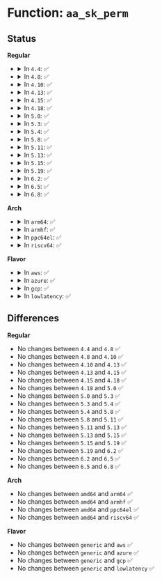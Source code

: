 # Function: <code>aa_sk_perm</code>

## Status
<b>Regular</b>
<ul>
<li>
<details>
<summary>In <code>4.4</code>: ✅</summary>

```c
int aa_sk_perm(const char *op, u32 request, struct sock *sk);
```

**Collision:** Unique Static

**Inline:** No

**Transformation:** False

**Instances:**

```
In security/apparmor/net.c (ffffffff813909c0)
Location: security/apparmor/net.c:209
Inline: False
Direct callers:
  - security/apparmor/net.c:aa_sock_perm
  - security/apparmor/net.c:aa_sock_bind_perm
  - security/apparmor/net.c:aa_sock_connect_perm
  - security/apparmor/net.c:aa_sock_listen_perm
  - security/apparmor/net.c:aa_sock_accept_perm
  - security/apparmor/net.c:aa_sock_msg_perm
  - security/apparmor/net.c:aa_sock_opt_perm
```
**Symbols:**

```
ffffffff813909c0-ffffffff81390bc5: aa_sk_perm (STB_LOCAL)
```
</details>
</li>
<li>
<details>
<summary>In <code>4.8</code>: ✅</summary>

```c
int aa_sk_perm(const char *op, u32 request, struct sock *sk);
```

**Collision:** Unique Static

**Inline:** No

**Transformation:** False

**Instances:**

```
In security/apparmor/net.c (ffffffff813cbf50)
Location: security/apparmor/net.c:209
Inline: False
Direct callers:
  - security/apparmor/net.c:aa_sock_opt_perm
  - security/apparmor/net.c:aa_sock_msg_perm
  - security/apparmor/net.c:aa_sock_accept_perm
  - security/apparmor/net.c:aa_sock_listen_perm
  - security/apparmor/net.c:aa_sock_connect_perm
  - security/apparmor/net.c:aa_sock_bind_perm
  - security/apparmor/net.c:aa_sock_perm
```
**Symbols:**

```
ffffffff813cbf50-ffffffff813cc1ba: aa_sk_perm (STB_LOCAL)
```
</details>
</li>
<li>
<details>
<summary>In <code>4.10</code>: ✅</summary>

```c
int aa_sk_perm(const char *op, u32 request, struct sock *sk);
```

**Collision:** Unique Static

**Inline:** No

**Transformation:** False

**Instances:**

```
In security/apparmor/net.c (ffffffff813e35d0)
Location: security/apparmor/net.c:209
Inline: False
Direct callers:
  - security/apparmor/net.c:aa_sock_opt_perm
  - security/apparmor/net.c:aa_sock_msg_perm
  - security/apparmor/net.c:aa_sock_accept_perm
  - security/apparmor/net.c:aa_sock_listen_perm
  - security/apparmor/net.c:aa_sock_connect_perm
  - security/apparmor/net.c:aa_sock_bind_perm
  - security/apparmor/net.c:aa_sock_perm
```
**Symbols:**

```
ffffffff813e35d0-ffffffff813e383a: aa_sk_perm (STB_LOCAL)
```
</details>
</li>
<li>
<details>
<summary>In <code>4.13</code>: ✅</summary>

```c
int aa_sk_perm(const char *op, u32 request, struct sock *sk);
```

**Collision:** Unique Global

**Inline:** No

**Transformation:** False

**Instances:**

```
In security/apparmor/net.c (ffffffff813f1b10)
Location: security/apparmor/net.c:208
Inline: False
Direct callers:
  - security/apparmor/net.c:aa_sock_opt_perm
  - security/apparmor/net.c:aa_sock_msg_perm
  - security/apparmor/net.c:aa_sock_accept_perm
  - security/apparmor/net.c:aa_sock_listen_perm
  - security/apparmor/net.c:aa_sock_connect_perm
  - security/apparmor/net.c:aa_sock_bind_perm
  - security/apparmor/net.c:aa_sock_perm
```
**Symbols:**

```
ffffffff813f1b10-ffffffff813f1c4a: aa_sk_perm (STB_GLOBAL)
```
</details>
</li>
<li>
<details>
<summary>In <code>4.15</code>: ✅</summary>

```c
int aa_sk_perm(const char *op, u32 request, struct sock *sk);
```

**Collision:** Unique Global

**Inline:** No

**Transformation:** False

**Instances:**

```
In security/apparmor/net.c (ffffffff81419b30)
Location: security/apparmor/net.c:208
Inline: False
Direct callers:
  - security/apparmor/net.c:aa_sock_opt_perm
  - security/apparmor/net.c:aa_sock_msg_perm
  - security/apparmor/net.c:aa_sock_accept_perm
  - security/apparmor/net.c:aa_sock_listen_perm
  - security/apparmor/net.c:aa_sock_connect_perm
  - security/apparmor/net.c:aa_sock_bind_perm
  - security/apparmor/net.c:aa_sock_perm
```
**Symbols:**

```
ffffffff81419b30-ffffffff81419cc6: aa_sk_perm (STB_GLOBAL)
```
</details>
</li>
<li>
<details>
<summary>In <code>4.18</code>: ✅</summary>

```c
int aa_sk_perm(const char *op, u32 request, struct sock *sk);
```

**Collision:** Unique Global

**Inline:** No

**Transformation:** False

**Instances:**

```
In security/apparmor/net.c (ffffffff8144bf90)
Location: security/apparmor/net.c:228
Inline: False
Direct callers:
  - security/apparmor/lsm.c:apparmor_socket_setsockopt
  - security/apparmor/lsm.c:apparmor_socket_getsockopt
  - security/apparmor/lsm.c:aa_sock_perm
  - security/apparmor/lsm.c:apparmor_socket_recvmsg
  - security/apparmor/lsm.c:apparmor_socket_sendmsg
  - security/apparmor/lsm.c:apparmor_socket_accept
  - security/apparmor/lsm.c:apparmor_socket_listen
  - security/apparmor/lsm.c:apparmor_socket_connect
  - security/apparmor/lsm.c:apparmor_socket_bind
```
**Symbols:**

```
ffffffff8144bf90-ffffffff8144c113: aa_sk_perm (STB_GLOBAL)
```
</details>
</li>
<li>
<details>
<summary>In <code>5.0</code>: ✅</summary>

```c
int aa_sk_perm(const char *op, u32 request, struct sock *sk);
```

**Collision:** Unique Global

**Inline:** No

**Transformation:** False

**Instances:**

```
In security/apparmor/net.c (ffffffff81468f10)
Location: security/apparmor/net.c:231
Inline: False
Direct callers:
  - security/apparmor/lsm.c:apparmor_socket_setsockopt
  - security/apparmor/lsm.c:apparmor_socket_getsockopt
  - security/apparmor/lsm.c:aa_sock_perm
  - security/apparmor/lsm.c:apparmor_socket_recvmsg
  - security/apparmor/lsm.c:apparmor_socket_sendmsg
  - security/apparmor/lsm.c:apparmor_socket_accept
  - security/apparmor/lsm.c:apparmor_socket_listen
  - security/apparmor/lsm.c:apparmor_socket_connect
  - security/apparmor/lsm.c:apparmor_socket_bind
```
**Symbols:**

```
ffffffff81468f10-ffffffff81469080: aa_sk_perm (STB_GLOBAL)
```
</details>
</li>
<li>
<details>
<summary>In <code>5.3</code>: ✅</summary>

```c
int aa_sk_perm(const char *op, u32 request, struct sock *sk);
```

**Collision:** Unique Global

**Inline:** No

**Transformation:** False

**Instances:**

```
In security/apparmor/net.c (ffffffff81495f60)
Location: security/apparmor/net.c:227
Inline: False
Direct callers:
  - security/apparmor/lsm.c:apparmor_socket_setsockopt
  - security/apparmor/lsm.c:apparmor_socket_getsockopt
  - security/apparmor/lsm.c:aa_sock_perm
  - security/apparmor/lsm.c:apparmor_socket_recvmsg
  - security/apparmor/lsm.c:apparmor_socket_sendmsg
  - security/apparmor/lsm.c:apparmor_socket_accept
  - security/apparmor/lsm.c:apparmor_socket_listen
  - security/apparmor/lsm.c:apparmor_socket_connect
  - security/apparmor/lsm.c:apparmor_socket_bind
```
**Symbols:**

```
ffffffff81495f60-ffffffff814960d0: aa_sk_perm (STB_GLOBAL)
```
</details>
</li>
<li>
<details>
<summary>In <code>5.4</code>: ✅</summary>

```c
int aa_sk_perm(const char *op, u32 request, struct sock *sk);
```

**Collision:** Unique Global

**Inline:** No

**Transformation:** False

**Instances:**

```
In security/apparmor/net.c (ffffffff814afe90)
Location: security/apparmor/net.c:227
Inline: False
Direct callers:
  - security/apparmor/lsm.c:apparmor_socket_setsockopt
  - security/apparmor/lsm.c:apparmor_socket_getsockopt
  - security/apparmor/lsm.c:aa_sock_perm
  - security/apparmor/lsm.c:apparmor_socket_recvmsg
  - security/apparmor/lsm.c:apparmor_socket_sendmsg
  - security/apparmor/lsm.c:apparmor_socket_accept
  - security/apparmor/lsm.c:apparmor_socket_listen
  - security/apparmor/lsm.c:apparmor_socket_connect
  - security/apparmor/lsm.c:apparmor_socket_bind
```
**Symbols:**

```
ffffffff814afe90-ffffffff814b0000: aa_sk_perm (STB_GLOBAL)
```
</details>
</li>
<li>
<details>
<summary>In <code>5.8</code>: ✅</summary>

```c
int aa_sk_perm(const char *op, u32 request, struct sock *sk);
```

**Collision:** Unique Global

**Inline:** No

**Transformation:** False

**Instances:**

```
In security/apparmor/net.c (ffffffff8150f300)
Location: security/apparmor/net.c:228
Inline: False
Direct callers:
  - security/apparmor/lsm.c:apparmor_socket_shutdown
  - security/apparmor/lsm.c:apparmor_socket_setsockopt
  - security/apparmor/lsm.c:apparmor_socket_getsockopt
  - security/apparmor/lsm.c:apparmor_socket_getpeername
  - security/apparmor/lsm.c:apparmor_socket_getsockname
  - security/apparmor/lsm.c:apparmor_socket_recvmsg
  - security/apparmor/lsm.c:apparmor_socket_sendmsg
  - security/apparmor/lsm.c:apparmor_socket_accept
  - security/apparmor/lsm.c:apparmor_socket_listen
  - security/apparmor/lsm.c:apparmor_socket_connect
  - security/apparmor/lsm.c:apparmor_socket_bind
```
**Symbols:**

```
ffffffff8150f300-ffffffff8150f4aa: aa_sk_perm (STB_GLOBAL)
```
</details>
</li>
<li>
<details>
<summary>In <code>5.11</code>: ✅</summary>

```c
int aa_sk_perm(const char *op, u32 request, struct sock *sk);
```

**Collision:** Unique Global

**Inline:** No

**Transformation:** False

**Instances:**

```
In security/apparmor/net.c (ffffffff8152c140)
Location: security/apparmor/net.c:230
Inline: False
Direct callers:
  - security/apparmor/lsm.c:apparmor_socket_shutdown
  - security/apparmor/lsm.c:apparmor_socket_setsockopt
  - security/apparmor/lsm.c:apparmor_socket_getsockopt
  - security/apparmor/lsm.c:apparmor_socket_getpeername
  - security/apparmor/lsm.c:apparmor_socket_getsockname
  - security/apparmor/lsm.c:apparmor_socket_recvmsg
  - security/apparmor/lsm.c:apparmor_socket_sendmsg
  - security/apparmor/lsm.c:apparmor_socket_accept
  - security/apparmor/lsm.c:apparmor_socket_listen
  - security/apparmor/lsm.c:apparmor_socket_connect
  - security/apparmor/lsm.c:apparmor_socket_bind
```
**Symbols:**

```
ffffffff8152c140-ffffffff8152c2ef: aa_sk_perm (STB_GLOBAL)
```
</details>
</li>
<li>
<details>
<summary>In <code>5.13</code>: ✅</summary>

```c
int aa_sk_perm(const char *op, u32 request, struct sock *sk);
```

**Collision:** Unique Global

**Inline:** No

**Transformation:** False

**Instances:**

```
In security/apparmor/net.c (ffffffff815323e0)
Location: security/apparmor/net.c:230
Inline: False
Direct callers:
  - security/apparmor/lsm.c:apparmor_socket_shutdown
  - security/apparmor/lsm.c:apparmor_socket_setsockopt
  - security/apparmor/lsm.c:apparmor_socket_getsockopt
  - security/apparmor/lsm.c:apparmor_socket_getpeername
  - security/apparmor/lsm.c:apparmor_socket_getsockname
  - security/apparmor/lsm.c:apparmor_socket_recvmsg
  - security/apparmor/lsm.c:apparmor_socket_sendmsg
  - security/apparmor/lsm.c:apparmor_socket_accept
  - security/apparmor/lsm.c:apparmor_socket_listen
  - security/apparmor/lsm.c:apparmor_socket_connect
  - security/apparmor/lsm.c:apparmor_socket_bind
```
**Symbols:**

```
ffffffff815323e0-ffffffff8153258b: aa_sk_perm (STB_GLOBAL)
```
</details>
</li>
<li>
<details>
<summary>In <code>5.15</code>: ✅</summary>

```c
int aa_sk_perm(const char *op, u32 request, struct sock *sk);
```

**Collision:** Unique Global

**Inline:** No

**Transformation:** False

**Instances:**

```
In security/apparmor/net.c (ffffffff81590960)
Location: security/apparmor/net.c:230
Inline: False
Direct callers:
  - security/apparmor/lsm.c:apparmor_socket_shutdown
  - security/apparmor/lsm.c:apparmor_socket_setsockopt
  - security/apparmor/lsm.c:apparmor_socket_getsockopt
  - security/apparmor/lsm.c:apparmor_socket_getpeername
  - security/apparmor/lsm.c:apparmor_socket_getsockname
  - security/apparmor/lsm.c:apparmor_socket_recvmsg
  - security/apparmor/lsm.c:apparmor_socket_sendmsg
  - security/apparmor/lsm.c:apparmor_socket_accept
  - security/apparmor/lsm.c:apparmor_socket_listen
  - security/apparmor/lsm.c:apparmor_socket_connect
  - security/apparmor/lsm.c:apparmor_socket_bind
```
**Symbols:**

```
ffffffff81590960-ffffffff81590b0b: aa_sk_perm (STB_GLOBAL)
```
</details>
</li>
<li>
<details>
<summary>In <code>5.19</code>: ✅</summary>

```c
int aa_sk_perm(const char *op, u32 request, struct sock *sk);
```

**Collision:** Unique Global

**Inline:** No

**Transformation:** False

**Instances:**

```
In security/apparmor/net.c (ffffffff81631a60)
Location: security/apparmor/net.c:231
Inline: False
Direct callers:
  - security/apparmor/lsm.c:apparmor_socket_shutdown
  - security/apparmor/lsm.c:apparmor_socket_setsockopt
  - security/apparmor/lsm.c:apparmor_socket_getsockopt
  - security/apparmor/lsm.c:apparmor_socket_getpeername
  - security/apparmor/lsm.c:apparmor_socket_getsockname
  - security/apparmor/lsm.c:apparmor_socket_recvmsg
  - security/apparmor/lsm.c:apparmor_socket_sendmsg
  - security/apparmor/lsm.c:apparmor_socket_accept
  - security/apparmor/lsm.c:apparmor_socket_listen
  - security/apparmor/lsm.c:apparmor_socket_connect
  - security/apparmor/lsm.c:apparmor_socket_bind
```
**Symbols:**

```
ffffffff81631a60-ffffffff81631c7b: aa_sk_perm (STB_GLOBAL)
```
</details>
</li>
<li>
<details>
<summary>In <code>6.2</code>: ✅</summary>

```c
int aa_sk_perm(const char *op, u32 request, struct sock *sk);
```

**Collision:** Unique Global

**Inline:** No

**Transformation:** False

**Instances:**

```
In security/apparmor/net.c (ffffffff816e67c0)
Location: security/apparmor/net.c:236
Inline: False
Direct callers:
  - security/apparmor/lsm.c:apparmor_socket_shutdown
  - security/apparmor/lsm.c:apparmor_socket_setsockopt
  - security/apparmor/lsm.c:apparmor_socket_getsockopt
  - security/apparmor/lsm.c:apparmor_socket_getpeername
  - security/apparmor/lsm.c:apparmor_socket_getsockname
  - security/apparmor/lsm.c:apparmor_socket_recvmsg
  - security/apparmor/lsm.c:apparmor_socket_sendmsg
  - security/apparmor/lsm.c:apparmor_socket_accept
  - security/apparmor/lsm.c:apparmor_socket_listen
  - security/apparmor/lsm.c:apparmor_socket_connect
  - security/apparmor/lsm.c:apparmor_socket_bind
```
**Symbols:**

```
ffffffff816e67c0-ffffffff816e69fd: aa_sk_perm (STB_GLOBAL)
```
</details>
</li>
<li>
<details>
<summary>In <code>6.5</code>: ✅</summary>

```c
int aa_sk_perm(const char *op, u32 request, struct sock *sk);
```

**Collision:** Unique Global

**Inline:** No

**Transformation:** False

**Instances:**

```
In security/apparmor/net.c (ffffffff8171fef0)
Location: security/apparmor/net.c:236
Inline: False
Direct callers:
  - security/apparmor/lsm.c:apparmor_socket_shutdown
  - security/apparmor/lsm.c:apparmor_socket_setsockopt
  - security/apparmor/lsm.c:apparmor_socket_getsockopt
  - security/apparmor/lsm.c:apparmor_socket_getpeername
  - security/apparmor/lsm.c:apparmor_socket_getsockname
  - security/apparmor/lsm.c:apparmor_socket_recvmsg
  - security/apparmor/lsm.c:apparmor_socket_sendmsg
  - security/apparmor/lsm.c:apparmor_socket_accept
  - security/apparmor/lsm.c:apparmor_socket_listen
  - security/apparmor/lsm.c:apparmor_socket_connect
  - security/apparmor/lsm.c:apparmor_socket_bind
```
**Symbols:**

```
ffffffff8171fef0-ffffffff8172015e: aa_sk_perm (STB_GLOBAL)
```
</details>
</li>
<li>
<details>
<summary>In <code>6.8</code>: ✅</summary>

```c
int aa_sk_perm(const char *op, u32 request, struct sock *sk);
```

**Collision:** Unique Global

**Inline:** No

**Transformation:** False

**Instances:**

```
In security/apparmor/net.c (ffffffff8175e920)
Location: security/apparmor/net.c:239
Inline: False
Direct callers:
  - security/apparmor/lsm.c:apparmor_socket_shutdown
  - security/apparmor/lsm.c:apparmor_socket_setsockopt
  - security/apparmor/lsm.c:apparmor_socket_getsockopt
  - security/apparmor/lsm.c:apparmor_socket_getpeername
  - security/apparmor/lsm.c:apparmor_socket_getsockname
  - security/apparmor/lsm.c:apparmor_socket_recvmsg
  - security/apparmor/lsm.c:apparmor_socket_sendmsg
  - security/apparmor/lsm.c:apparmor_socket_accept
  - security/apparmor/lsm.c:apparmor_socket_listen
  - security/apparmor/lsm.c:apparmor_socket_connect
  - security/apparmor/lsm.c:apparmor_socket_bind
```
**Symbols:**

```
ffffffff8175e920-ffffffff8175eb94: aa_sk_perm (STB_GLOBAL)
```
</details>
</li>
</ul>
<b>Arch</b>
<ul>
<li>
<details>
<summary>In <code>arm64</code>: ✅</summary>

```c
int aa_sk_perm(const char *op, u32 request, struct sock *sk);
```

**Collision:** Unique Global

**Inline:** No

**Transformation:** False

**Instances:**

```
In security/apparmor/net.c (ffff8000105a75e0)
Location: security/apparmor/net.c:227
Inline: False
Direct callers:
  - security/apparmor/lsm.c:apparmor_socket_setsockopt
  - security/apparmor/lsm.c:apparmor_socket_getsockopt
  - security/apparmor/lsm.c:aa_sock_perm
  - security/apparmor/lsm.c:apparmor_socket_recvmsg
  - security/apparmor/lsm.c:apparmor_socket_sendmsg
  - security/apparmor/lsm.c:apparmor_socket_accept
  - security/apparmor/lsm.c:apparmor_socket_listen
  - security/apparmor/lsm.c:apparmor_socket_connect
  - security/apparmor/lsm.c:apparmor_socket_bind
```
**Symbols:**

```
ffff8000105a75e0-ffff8000105a7770: aa_sk_perm (STB_GLOBAL)
```
</details>
</li>
<li>
<details>
<summary>In <code>armhf</code>: ✅</summary>

```c
int aa_sk_perm(const char *op, u32 request, struct sock *sk);
```

**Collision:** Unique Global

**Inline:** No

**Transformation:** False

**Instances:**

```
In security/apparmor/net.c (c07575b0)
Location: security/apparmor/net.c:227
Inline: False
Direct callers:
  - security/apparmor/lsm.c:apparmor_socket_setsockopt
  - security/apparmor/lsm.c:apparmor_socket_getsockopt
  - security/apparmor/lsm.c:aa_sock_perm
  - security/apparmor/lsm.c:apparmor_socket_recvmsg
  - security/apparmor/lsm.c:apparmor_socket_sendmsg
  - security/apparmor/lsm.c:apparmor_socket_accept
  - security/apparmor/lsm.c:apparmor_socket_listen
  - security/apparmor/lsm.c:apparmor_socket_connect
  - security/apparmor/lsm.c:apparmor_socket_bind
```
**Symbols:**

```
c07575b0-c075772c: aa_sk_perm (STB_GLOBAL)
```
</details>
</li>
<li>
<details>
<summary>In <code>ppc64el</code>: ✅</summary>

```c
int aa_sk_perm(const char *op, u32 request, struct sock *sk);
```

**Collision:** Unique Global

**Inline:** No

**Transformation:** False

**Instances:**

```
In security/apparmor/net.c (c000000000723fa0)
Location: security/apparmor/net.c:227
Inline: False
Direct callers:
  - security/apparmor/lsm.c:apparmor_socket_setsockopt
  - security/apparmor/lsm.c:apparmor_socket_getsockopt
  - security/apparmor/lsm.c:aa_sock_perm
  - security/apparmor/lsm.c:apparmor_socket_recvmsg
  - security/apparmor/lsm.c:apparmor_socket_sendmsg
  - security/apparmor/lsm.c:apparmor_socket_accept
  - security/apparmor/lsm.c:apparmor_socket_listen
  - security/apparmor/lsm.c:apparmor_socket_connect
  - security/apparmor/lsm.c:apparmor_socket_bind
```
**Symbols:**

```
c000000000723fa0-c0000000007241d4: aa_sk_perm (STB_GLOBAL)
```
</details>
</li>
<li>
<details>
<summary>In <code>riscv64</code>: ✅</summary>

```c
int aa_sk_perm(const char *op, u32 request, struct sock *sk);
```

**Collision:** Unique Global

**Inline:** No

**Transformation:** False

**Instances:**

```
In security/apparmor/net.c (ffffffe0003f0df8)
Location: security/apparmor/net.c:227
Inline: False
Direct callers:
  - security/apparmor/lsm.c:apparmor_socket_setsockopt
  - security/apparmor/lsm.c:apparmor_socket_getsockopt
  - security/apparmor/lsm.c:aa_sock_perm
  - security/apparmor/lsm.c:apparmor_socket_recvmsg
  - security/apparmor/lsm.c:apparmor_socket_sendmsg
  - security/apparmor/lsm.c:apparmor_socket_accept
  - security/apparmor/lsm.c:apparmor_socket_listen
  - security/apparmor/lsm.c:apparmor_socket_connect
  - security/apparmor/lsm.c:apparmor_socket_bind
```
**Symbols:**

```
ffffffe0003f0df8-ffffffe0003f0f0e: aa_sk_perm (STB_GLOBAL)
```
</details>
</li>
</ul>
<b>Flavor</b>
<ul>
<li>
<details>
<summary>In <code>aws</code>: ✅</summary>

```c
int aa_sk_perm(const char *op, u32 request, struct sock *sk);
```

**Collision:** Unique Global

**Inline:** No

**Transformation:** False

**Instances:**

```
In security/apparmor/net.c (ffffffff814a8470)
Location: security/apparmor/net.c:227
Inline: False
Direct callers:
  - security/apparmor/lsm.c:apparmor_socket_setsockopt
  - security/apparmor/lsm.c:apparmor_socket_getsockopt
  - security/apparmor/lsm.c:aa_sock_perm
  - security/apparmor/lsm.c:apparmor_socket_recvmsg
  - security/apparmor/lsm.c:apparmor_socket_sendmsg
  - security/apparmor/lsm.c:apparmor_socket_accept
  - security/apparmor/lsm.c:apparmor_socket_listen
  - security/apparmor/lsm.c:apparmor_socket_connect
  - security/apparmor/lsm.c:apparmor_socket_bind
```
**Symbols:**

```
ffffffff814a8470-ffffffff814a85e0: aa_sk_perm (STB_GLOBAL)
```
</details>
</li>
<li>
<details>
<summary>In <code>azure</code>: ✅</summary>

```c
int aa_sk_perm(const char *op, u32 request, struct sock *sk);
```

**Collision:** Unique Global

**Inline:** No

**Transformation:** False

**Instances:**

```
In security/apparmor/net.c (ffffffff81498e90)
Location: security/apparmor/net.c:227
Inline: False
Direct callers:
  - security/apparmor/lsm.c:apparmor_socket_setsockopt
  - security/apparmor/lsm.c:apparmor_socket_getsockopt
  - security/apparmor/lsm.c:aa_sock_perm
  - security/apparmor/lsm.c:apparmor_socket_recvmsg
  - security/apparmor/lsm.c:apparmor_socket_sendmsg
  - security/apparmor/lsm.c:apparmor_socket_accept
  - security/apparmor/lsm.c:apparmor_socket_listen
  - security/apparmor/lsm.c:apparmor_socket_connect
  - security/apparmor/lsm.c:apparmor_socket_bind
```
**Symbols:**

```
ffffffff81498e90-ffffffff81499000: aa_sk_perm (STB_GLOBAL)
```
</details>
</li>
<li>
<details>
<summary>In <code>gcp</code>: ✅</summary>

```c
int aa_sk_perm(const char *op, u32 request, struct sock *sk);
```

**Collision:** Unique Global

**Inline:** No

**Transformation:** False

**Instances:**

```
In security/apparmor/net.c (ffffffff814a4510)
Location: security/apparmor/net.c:227
Inline: False
Direct callers:
  - security/apparmor/lsm.c:apparmor_socket_setsockopt
  - security/apparmor/lsm.c:apparmor_socket_getsockopt
  - security/apparmor/lsm.c:aa_sock_perm
  - security/apparmor/lsm.c:apparmor_socket_recvmsg
  - security/apparmor/lsm.c:apparmor_socket_sendmsg
  - security/apparmor/lsm.c:apparmor_socket_accept
  - security/apparmor/lsm.c:apparmor_socket_listen
  - security/apparmor/lsm.c:apparmor_socket_connect
  - security/apparmor/lsm.c:apparmor_socket_bind
```
**Symbols:**

```
ffffffff814a4510-ffffffff814a4680: aa_sk_perm (STB_GLOBAL)
```
</details>
</li>
<li>
<details>
<summary>In <code>lowlatency</code>: ✅</summary>

```c
int aa_sk_perm(const char *op, u32 request, struct sock *sk);
```

**Collision:** Unique Global

**Inline:** No

**Transformation:** False

**Instances:**

```
In security/apparmor/net.c (ffffffff814bcda0)
Location: security/apparmor/net.c:227
Inline: False
Direct callers:
  - security/apparmor/lsm.c:apparmor_socket_setsockopt
  - security/apparmor/lsm.c:apparmor_socket_getsockopt
  - security/apparmor/lsm.c:aa_sock_perm
  - security/apparmor/lsm.c:apparmor_socket_recvmsg
  - security/apparmor/lsm.c:apparmor_socket_sendmsg
  - security/apparmor/lsm.c:apparmor_socket_accept
  - security/apparmor/lsm.c:apparmor_socket_listen
  - security/apparmor/lsm.c:apparmor_socket_connect
  - security/apparmor/lsm.c:apparmor_socket_bind
```
**Symbols:**

```
ffffffff814bcda0-ffffffff814bcf0b: aa_sk_perm (STB_GLOBAL)
```
</details>
</li>
</ul>

## Differences
<b>Regular</b>
<ul>
<li>
No changes between <code>4.4</code> and <code>4.8</code> ✅
</li>
<li>
No changes between <code>4.8</code> and <code>4.10</code> ✅
</li>
<li>
No changes between <code>4.10</code> and <code>4.13</code> ✅
</li>
<li>
No changes between <code>4.13</code> and <code>4.15</code> ✅
</li>
<li>
No changes between <code>4.15</code> and <code>4.18</code> ✅
</li>
<li>
No changes between <code>4.18</code> and <code>5.0</code> ✅
</li>
<li>
No changes between <code>5.0</code> and <code>5.3</code> ✅
</li>
<li>
No changes between <code>5.3</code> and <code>5.4</code> ✅
</li>
<li>
No changes between <code>5.4</code> and <code>5.8</code> ✅
</li>
<li>
No changes between <code>5.8</code> and <code>5.11</code> ✅
</li>
<li>
No changes between <code>5.11</code> and <code>5.13</code> ✅
</li>
<li>
No changes between <code>5.13</code> and <code>5.15</code> ✅
</li>
<li>
No changes between <code>5.15</code> and <code>5.19</code> ✅
</li>
<li>
No changes between <code>5.19</code> and <code>6.2</code> ✅
</li>
<li>
No changes between <code>6.2</code> and <code>6.5</code> ✅
</li>
<li>
No changes between <code>6.5</code> and <code>6.8</code> ✅
</li>
</ul>
<b>Arch</b>
<ul>
<li>
No changes between <code>amd64</code> and <code>arm64</code> ✅
</li>
<li>
No changes between <code>amd64</code> and <code>armhf</code> ✅
</li>
<li>
No changes between <code>amd64</code> and <code>ppc64el</code> ✅
</li>
<li>
No changes between <code>amd64</code> and <code>riscv64</code> ✅
</li>
</ul>
<b>Flavor</b>
<ul>
<li>
No changes between <code>generic</code> and <code>aws</code> ✅
</li>
<li>
No changes between <code>generic</code> and <code>azure</code> ✅
</li>
<li>
No changes between <code>generic</code> and <code>gcp</code> ✅
</li>
<li>
No changes between <code>generic</code> and <code>lowlatency</code> ✅
</li>
</ul>
